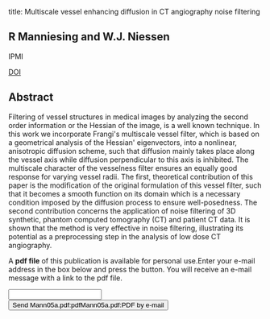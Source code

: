 title: Multiscale vessel enhancing diffusion in CT angiography noise filtering

## R Manniesing and W.J. Niessen
IPMI

<a href="https://doi.org/10.1007/11505730_12">DOI</a>

## Abstract
Filtering of vessel structures in medical images by analyzing the second order information or the Hessian of the image, is a well known technique. In this work we incorporate Frangi's multiscale vessel filter, which is based on a geometrical analysis of the Hessian' eigenvectors, into a nonlinear, anisotropic diffusion scheme, such that diffusion mainly takes place along the vessel axis while diffusion perpendicular to this axis is inhibited. The multiscale character of the vesselness filter ensures an equally good response for varying vessel radii. The first, theoretical contribution of this paper is the modification of the original formulation of this vessel filter, such that it becomes a smooth function on its domain which is a necessary condition imposed by the diffusion process to ensure well-posedness. The second contribution concerns the application of noise filtering of 3D synthetic, phantom computed tomography (CT) and patient CT data. It is shown that the method is very effective in noise filtering, illustrating its potential as a preprocessing step in the analysis of low dose CT angiography.

A <b>pdf file</b> of this publication is available for personal use.Enter your e-mail address in the box below and press the button. You will receive an e-mail message with a link to the pdf file.
<form action="sender.php">  <input type="text" name="email">  <input type="submit" value="Send Mann05a.pdf:pdfMann05a.pdf:PDF by e-mail"></form>